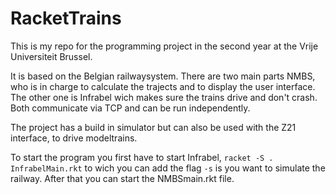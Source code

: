 # RacketTrains
This is my repo for the programming project in the second year at the Vrije Universiteit Brussel.

It is based on the Belgian railwaysystem. There are two main parts NMBS, who is in charge to calculate the trajects and to display the user interface. The other one is Infrabel wich makes sure the trains drive and don't crash. Both communicate via TCP and can be run independently.

The project has a build in simulator but can also be used with the Z21 interface, to drive modeltrains.

To start the program you first have to start Infrabel, `racket -S .  InfrabelMain.rkt` to wich you can add the flag `-s` is you want to simulate the railway. After that you can start the NMBSmain.rkt file.

